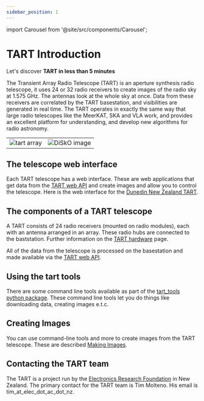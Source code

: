 ```yaml
---
sidebar_position: 1
---
```


import Carousel from '@site/src/components/Carousel';


# TART Introduction

Let's discover **TART in less than 5 minutes**

The Transient Array Radio Telescope (TART) is an aperture synthesis radio telescope, it uses 24 or 32 radio receivers to create images of the radio sky at 1.575 GHz. The antennas look at the whole sky at once. Data from these receivers are correlated by the TART basestation, and visibilities are generated in real time.  The TART operates in exactly the same way that large radio telescopes like the MeerKAT, SKA and VLA work, and provides an excellent platform for understanding, and develop new algorithms for radio astronomy.

|       |      |
| ---   | ---- |
| ![tart array](pathname:///img/tart_array.jpg) | ![DiSkO image](pathname:///img/signal.svg) |


## The telescope web interface

Each TART telescope has a web interface. These are web applications that get data from the  [TART web API](./basics/tart-api) and create images and allow you to control the telescope. Here is the web interface for the [Dunedin New Zealand TART](https://tart.elec.ac.nz/signal/home).

## The components of a TART telescope

A TART consists of 24 radio receivers (mounted on radio modules), each with an antenna arranged in an array. These radio hubs are connected to the baststation. Further information on the [TART hardware](./basics/hardware) page.

All of the data from the telescope is processed on the basestation and made available via the [TART web API](./basics/tart-api).

## Using the tart tools

There are some command line tools available as part of the [tart_tools python package](https://github.com/tart-telescope/tart_modules). These command line tools let you do things like downloading data, creating images e.t.c.


## Creating Images

You can use command-line tools and more to create images from the TART telescope. These are described  [Making Images](./basics/making-images).


## Contacting the TART team

The TART is a project run by the [Electronics Research Foundation](https://elec.ac.nz) in New Zealand. The primary contact for the TART team is Tim Molteno. His email is tim_at_elec_dot_ac_dot_nz.
